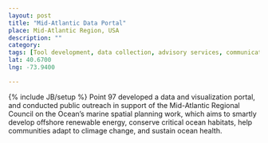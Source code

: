 ```yaml
---
layout: post
title: "Mid-Atlantic Data Portal"
place: Mid-Atlantic Region, USA
description: ""
category: 
tags: [Tool development, data collection, advisory services, communications and outreach, place]
lat: 40.6700
lng: -73.9400

---
```

{% include JB/setup %}
Point 97 developed a data and visualization portal, and conducted public outreach in support of the Mid-Atlantic Regional Council on the Ocean’s marine spatial planning work, which aims to smartly develop offshore renewable energy, conserve critical ocean habitats, help communities adapt to climage change, and sustain ocean health.